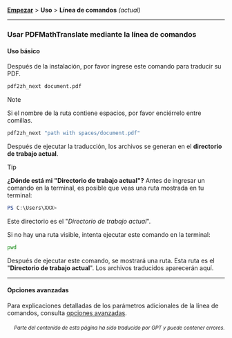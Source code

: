 [**Empezar**](./getting-started.md) > **Uso** > **Línea de comandos** _(actual)_

---

### Usar PDFMathTranslate mediante la línea de comandos

#### Uso básico

Después de la instalación, por favor ingrese este comando para traducir su PDF.

```bash
pdf2zh_next document.pdf
```

> [!NOTE]
> 
> Si el nombre de la ruta contiene espacios, por favor enciérrelo entre comillas.
> 
> ```bash
> pdf2zh_next "path with spaces/document.pdf"
> ```

Después de ejecutar la traducción, los archivos se generan en el **directorio de trabajo actual**.

> [!TIP]
> **¿Dónde está mi "Directorio de trabajo actual"?**
> Antes de ingresar un comando en la terminal, es posible que veas una ruta mostrada en tu terminal:
> 
> ```powershell
> PS C:\Users\XXX>
> ```
> 
> Este directorio es el "*Directorio de trabajo actual*".
> 
> Si no hay una ruta visible, intenta ejecutar este comando en la terminal:
> 
> ```bash
> pwd
> ```
> 
> Después de ejecutar este comando, se mostrará una ruta. Esta ruta es el "**Directorio de trabajo actual**". Los archivos traducidos aparecerán aquí.

---

#### Opciones avanzadas

Para explicaciones detalladas de los parámetros adicionales de la línea de comandos, consulta [opciones avanzadas](./../advanced/advanced.md).

<div align="right"> 
<h6><small>Parte del contenido de esta página ha sido traducido por GPT y puede contener errores.</small></h6>